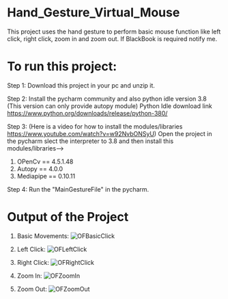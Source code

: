 # Hand_Gesture_Virtual_Mouse
This project uses the hand gesture to perform basic mouse function like left click, right click, zoom in and zoom out. If BlackBook is required notify me.

# To run this project:
Step 1:
Download this project in your pc and unzip it.

Step 2:
Install the pycharm community and also python idle version 3.8 (This version can only provide autopy module)
  Python Idle download link https://www.python.org/downloads/release/python-380/

Step 3: (Here is a video for how to install the modules/libraries https://www.youtube.com/watch?v=w92NvbONSyU)
  Open the project in the pycharm slect the interpreter to 3.8 and then install this modules/libraries-->
1) OPenCv == 4.5.1.48 
2) Autopy == 4.0.0 
3) Mediapipe == 0.10.11 

Step 4:
Run the "MainGestureFile" in the pycharm. 

# Output of the Project
1) Basic Movements:
![OFBasicClick](https://github.com/user-attachments/assets/1352fb4f-b4df-4fb9-ac01-96aa45912fa3)

2) Left Click:
![OFLeftClick](https://github.com/user-attachments/assets/23785c43-bd8c-4bbf-9c98-1bdd9ebbd5a2)

3) Right Click:
![OFRightClick](https://github.com/user-attachments/assets/93c7509d-ca1a-4da3-b923-82ed40031707)

4) Zoom In:
![OFZoomIn](https://github.com/user-attachments/assets/b0d2b781-6566-43f9-b8f9-482f65656d53)

5) Zoom Out:
![OFZoomOut](https://github.com/user-attachments/assets/1be2a3cf-3e23-46fe-b6d4-1c7b52f8b456)
